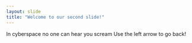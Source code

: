 ```yaml
---
layout: slide
title: "Welcome to our second slide!"
---
```

In cyberspace no one can hear you scream
Use the left arrow to go back!
